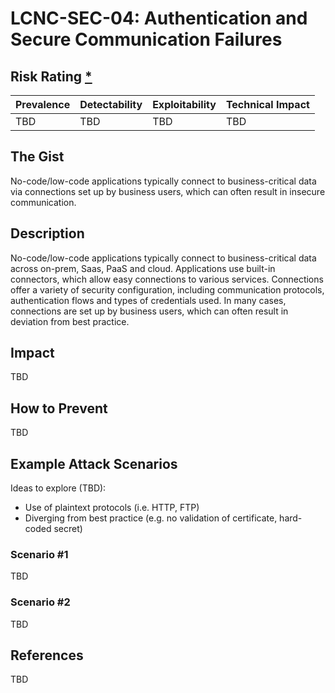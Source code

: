 # LCNC-SEC-04: Authentication and Secure Communication Failures

## Risk Rating [*](https://owasp.org/www-project-top-ten/2017/Note_About_Risks)

| Prevalence | Detectability | Exploitability | Technical Impact |
| --- | --- | --- | --- |
| TBD | TBD | TBD | TBD |

## The Gist

No-code/low-code applications typically connect to business-critical data via connections set up by business users, which can often result in insecure communication.

## Description

No-code/low-code applications typically connect to business-critical data across on-prem, Saas, PaaS and cloud.
Applications use built-in connectors, which allow easy connections to various services.
Connections offer a variety of security configuration, including communication protocols, authentication flows and types of credentials used.
In many cases, connections are set up by business users, which can often result in deviation from best practice.

## Impact

TBD

## How to Prevent

TBD

## Example Attack Scenarios

Ideas to explore (TBD):
- Use of plaintext protocols (i.e. HTTP, FTP)
- Diverging from best practice (e.g. no validation of certificate, hard-coded secret)

### Scenario #1

TBD

### Scenario #2

TBD

## References

TBD